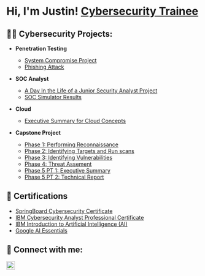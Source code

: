 <h1>Hi, I'm Justin! <a href="https://www.linkedin.com/in/justin-harding-431578294/">Cybersecurity Trainee</a>
<h2>👨‍💻 Cybersecurity Projects:</h2>

- <b>Penetration Testing</b>
  - [System Compromise Project](https://docs.google.com/document/d/16TjiP2W8gwk2bxnCsny3UFhaskBiFYRl3St7ugM_tGc/edit)
  - [Phishing Attack](https://github.com/Silveshadow/Social-Engineering-using-SET/blob/main/README.md)

- <b>SOC Analyst</b>
  - [A Day In the Life of a Junior Security Analyst Project](https://docs.google.com/document/d/1Uu92XptwWkaM33VZv3TcyriYrot6GArnc0agEu2fCXg/edit?tab=t.0)
  - [SOC Simulator Results](https://tryhackme.com/soc-sim/public-summary/21786cd26907979a9fc1cc017e40b52487b8c84a2456953d8e98705acc8323130dfc6aef4b9de159c0882b874c7a068b?utm_source=linkedin&utm_medium=social&utm_campaign=social_share&utm_content=soc-sim-run-share)
 
- <b>Cloud</b>
  - [Executive Summary for Cloud Concepts](https://umuc365-my.sharepoint.com/:w:/g/personal/jharding17_student_umgc_edu/EQyoaHkQslJBsnYZf3B2Iv4BqNu9Tzj4hY1vo8ZY4Kj9zg?e=I4hTrS)
  
- <b>Capstone Project</b>
  - [Phase 1: Performing Reconnaissance](https://docs.google.com/document/d/1SqkVDToy5EKMyIbzX4496XBTJ99Al9o6yL9kTTdBuuw/edit)
  - [Phase 2: Identifying Targets and Run scans](https://docs.google.com/document/d/1n-5lDRO2T8CKbwXPIpHq-XSqUXr1yZcEIaxwVG9eu_Y/edit)
  - [Phase 3: Identifying Vulnerabilities](https://docs.google.com/document/d/1wU98fKSbsRwfQx1i7x4vrogprUPwGo51iyVMBDJrNL8/edit)
  - [Phase 4: Threat Assement](https://docs.google.com/document/d/1wNsoCC_kptj6PtSEGrBijZPcuuM7j9BQDprf-DZTkUg/edit)
  - [Phase 5 PT 1: Executive Summary](https://docs.google.com/document/d/1pPjWhlHL2XJr_bYPLO-I0dlPL5bdb5rCMrOX5M-viiM/edit)
  - [Phase 5 PT 2: Technical Report](https://docs.google.com/document/d/1fmcMEr89KlXDMz45aGWRU-bJ6Swf6CL05omFTLqVh1g/edit)




<h2>📄 Certifications</h2>
 
  - [SpringBoard Cybersecurity Certificate](https://www.credential.net/94b9e557-69ec-4693-8b8f-8371b85331a5#gs.dc7n7x)
  - [IBM Cybersecurity Analyst Professional Certificate](https://www.coursera.org/account/accomplishments/specialization/AB2W1UZ6BGNK)
  - [IBM Introduction to Artificial Intelligence (AI)](https://www.coursera.org/account/accomplishments/verify/N87QD2IQ810C)
  - [Google AI Essentials](https://www.coursera.org/account/accomplishments/specialization/WEZ3NSG8LSPD)




<h2> 🤳 Connect with me:</h2>


[<img align="left" alt="JoshMadakor | LinkedIn" width="22px" src="https://cdn.jsdelivr.net/npm/simple-icons@v3/icons/linkedin.svg" />][linkedin]


[linkedin]: https://www.linkedin.com/in/justin-harding-431578294

<!--

Here are some ideas to get you started:

- 🔭 I’m currently working on ...
- 🌱 I’m currently learning ...
- 👯 I’m looking to collaborate on ...
- 🤔 I’m looking for help with ...
- 💬 Ask me about ...
- 📫 How to reach me: ...
- 😄 Pronouns: ...
- ⚡ Fun fact: ...
-->
